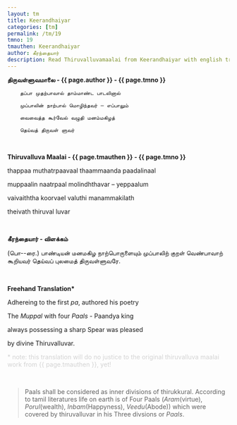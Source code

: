 ```yaml
---
layout: tm
title: Keerandhaiyar
categories: [tm]
permalink: /tm/19
tmno: 19
tmauthen: Keerandhaiyar
author: கீரந்தையார்
description: Read Thiruvalluvamaalai from Keerandhaiyar with english translation
---
```


**திருவள்ளுவமாலை - {{ page.author }} - {{ page.tmno }}**
	
        தப்பா முதற்பாவால் தாம்மாண்ட பாடலினால்

        முப்பாலின் நாற்பால் மொழிந்தவர் – எப்பாலும்

        வைவைத்த கூர்வேல் வழுதி மனம்மகிழத்

        தெய்வத் திருவள் ளுவர்

<br>

**Thiruvalluva Maalai - {{ page.tmauthen }} - {{ page.tmno }}**


thappaa muthatrpaavaal thaammaanda paadalinaal

muppaalin naatrpaal molindhthavar – yeppaalum

vaivaiththa koorvael valuthi manammakilath

theivath thiruval luvar

<br>

**கீரந்தையார் - விளக்கம்**

(பொ--ரை.) பாண்டியன் மனமகிழ நாற்பொருளையும் முப்பாலிற் குறள் வெண்பாவாற் கூறியவர் தெய்வப் புலமைத் திருவள்ளுவரே.

<br>

**Freehand Translation\***

Adhereing to the first *pa*, authored his poetry

The *Muppal* with four *Paals* - Paandya king 

always possessing a sharp Spear was pleased

by divine Thiruvalluvar. 

<p style="color: lightgrey;">* note: this translation will do no justice to the original thiruvalluva maalai work from {{ page.tmauthen }}, yet!</p>

<br>

> Paals shall be considered as inner divisions of thirukkural.
According to tamil literatures life on earth is of Four Paals (*Aram*(virtue), *Porul*(wealth), *Inbam*(Happyness), *Veedu*(Abode)) which were covered by thiruvalluvar in his Three divsions or *Paals*.

